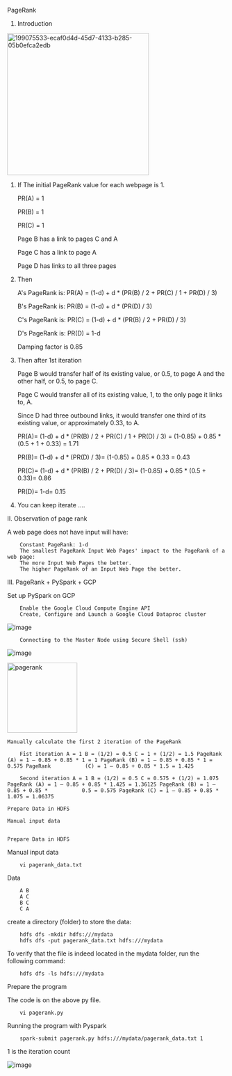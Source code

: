 PageRank


1. Introduction




<img width="326" alt="199075533-ecaf0d4d-45d7-4133-b285-05b0efca2edb" src="https://user-images.githubusercontent.com/68774929/199285933-9cbb8fe5-ef22-49e6-870a-07228251b4b0.png">






1. If The initial PageRank value for each webpage is 1.

    PR(A) = 1
    
    PR(B) = 1
    
    PR(C) = 1
    
    Page B has a link to pages C and A
    
    Page C has a link to page A
    
    Page D has links to all three pages
  

2. Then

      A's PageRank is: PR(A) = (1-d) + d * (PR(B) / 2 + PR(C) / 1 + PR(D) / 3)
      
      B's PageRank is: PR(B) = (1-d) + d * (PR(D) / 3)
      
      C's PageRank is: PR(C) = (1-d) + d * (PR(B) / 2 + PR(D) / 3)
      
      D's PageRank is: PR(D) = 1-d
      
      Damping factor is 0.85
  

3. Then after 1st iteration

      Page B would transfer half of its existing value, or 0.5, to page A and the other half, or 0.5, to page C.
      
      Page C would transfer all of its existing value, 1, to the only page it links to, A.
      
      Since D had three outbound links, it would transfer one third of its existing value, or approximately 0.33, to A.
      
      PR(A)= (1-d) + d * (PR(B) / 2 + PR(C) / 1 + PR(D) / 3) = (1-0.85) + 0.85 * (0.5 + 1 + 0.33) = 1.71
      
      PR(B)= (1-d) + d * (PR(D) / 3)= (1-0.85) + 0.85 * 0.33 = 0.43
      
      PR(C)= (1-d) + d * (PR(B) / 2 + PR(D) / 3)= (1-0.85) + 0.85 * (0.5 + 0.33)= 0.86
      
      PR(D)= 1-d= 0.15
  
4. You can keep iterate
....

II. Observation of page rank

A web page does not have input will have:

        Constant PageRank: 1-d
        The smallest PageRank Input Web Pages' impact to the PageRank of a web page:
        The more Input Web Pages the better.
        The higher PageRank of an Input Web Page the better.
        

III. PageRank + PySpark + GCP

Set up PySpark on GCP

        Enable the Google Cloud Compute Engine API
        Create, Configure and Launch a Google Cloud Dataproc cluster








![image](https://user-images.githubusercontent.com/68774929/200699970-e4f07050-0bb0-4b67-b311-bca2cdb1bce8.png)



        Connecting to the Master Node using Secure Shell (ssh)

![image](https://user-images.githubusercontent.com/68774929/200700536-c3c71d2f-27fb-4e92-8dd0-402e34c4f9cc.png)



<img width="161" alt="pagerank" src="https://user-images.githubusercontent.com/68774929/200702987-44b1568e-f8af-43f9-9b46-167f55c7b9f4.png">



    Manually calculate the first 2 iteration of the PageRank
    
        Fỉst iteration A = 1 B = (1/2) = 0.5 C = 1 + (1/2) = 1.5 PageRank (A) = 1 – 0.85 + 0.85 * 1 = 1 PageRank (B) = 1 – 0.85 + 0.85 * 1 = 0.575 PageRank           (C) = 1 – 0.85 + 0.85 * 1.5 = 1.425

        Second iteration A = 1 B = (1/2) = 0.5 C = 0.575 + (1/2) = 1.075 PageRank (A) = 1 – 0.85 + 0.85 * 1.425 = 1.36125 PageRank (B) = 1 – 0.85 + 0.85 *           0.5 = 0.575 PageRank (C) = 1 – 0.85 + 0.85 * 1.075 = 1.06375

    Prepare Data in HDFS
    
    Manual input data
    
    
    Prepare Data in HDFS
    
Manual input data

        vi pagerank_data.txt
        
Data

        A B
        A C
        B C
        C A
        
create a directory (folder) to store the data:

        hdfs dfs -mkdir hdfs:///mydata 
        hdfs dfs -put pagerank_data.txt hdfs:///mydata
        
To verify that the file is indeed located in the mydata folder, run the following command:

        hdfs dfs -ls hdfs:///mydata 
        
Prepare the program

The code is on the above py file.

        vi pagerank.py

Running the program with Pyspark

        spark-submit pagerank.py hdfs:///mydata/pagerank_data.txt 1
        
1 is the iteration count


![image](https://user-images.githubusercontent.com/68774929/200712355-eb2804c2-fbf0-4ab8-891a-f25caedaedda.png)



